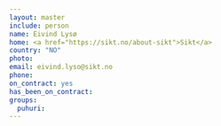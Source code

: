 ```yaml
---
layout: master
include: person
name: Eivind Lysø
home: <a href="https://sikt.no/about-sikt">Sikt</a>
country: "NO"
photo:
email: eivind.lyso@sikt.no
phone:
on_contract: yes
has_been_on_contract:
groups:
  puhuri:
---
```

